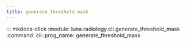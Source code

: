 ```yaml
---
title: generate_threshold_mask
---
```

::: mkdocs-click
    :module: luna.radiology.cli.generate_threshold_mask
    :command: cli
    :prog_name: generate_threshold_mask
